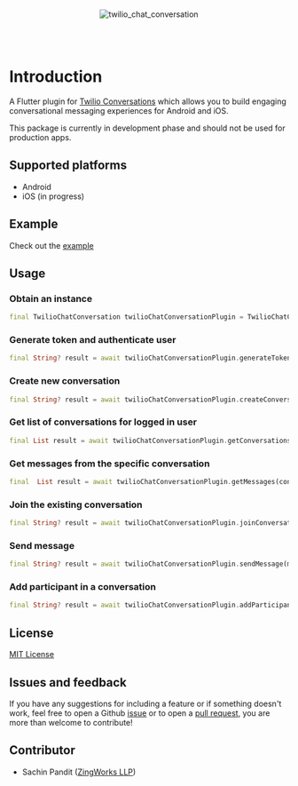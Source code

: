 <br>
<p align="center">
<img alt="twilio_chat_conversation" src="https://drive.google.com/file/d/1ZXCXPtGNmXYRt5appXpkUzAQKGQclN7r/view?usp=drive_link" />
</p>
<br><br>

# Introduction

A Flutter plugin for [Twilio Conversations](https://www.twilio.com/docs/conversations) which allows you to build engaging conversational messaging experiences for Android and iOS. 

This package is currently in development phase and should not be used for production apps.

## Supported platforms
- Android
- iOS (in progress)

## Example
Check out the [example](https://github.com/Zingworks-Sachin/twilio_chat_conversation.git)

## Usage
### Obtain an instance
```dart
final TwilioChatConversation twilioChatConversationPlugin = TwilioChatConversation();
```

### Generate token and authenticate user
```dart
final String? result = await twilioChatConversationPlugin.generateToken(accountSid:credentials['accountSid'],apiKey:credentials['apiKey'],apiSecret:credentials['apiSecret'],identity:credentials['identity']);
```

### Create new conversation
```dart
final String? result = await twilioChatConversationPlugin.createConversation(conversationName:conversationName, identity: identity);
```

### Get list of conversations for logged in user
```dart
final List result = await twilioChatConversationPlugin.getConversations() ?? [];
```

### Get messages from the specific conversation
```dart
final  List result = await twilioChatConversationPlugin.getMessages(conversationId: conversationId) ?? [];
```

### Join the existing conversation
```dart
final String? result = await twilioChatConversationPlugin.joinConversation(conversationId:conversationId);
```

### Send message
```dart
final String? result = await twilioChatConversationPlugin.sendMessage(message:enteredMessage,conversationId:conversationId);
```

### Add participant in a conversation
```dart
final String? result = await twilioChatConversationPlugin.addParticipant(participantName:participantName,conversationId:conversationId);
```

## License
[MIT License](https://github.com/Zingworks-Sachin/twilio_chat_conversation/blob/main/LICENSE)

## Issues and feedback
If you have any suggestions for including a feature or if something doesn't work, feel free to open a Github [issue](https://github.com/Zingworks-Sachin/twilio_chat_conversation/issues) or to open a [pull request](https://github.com/Zingworks-Sachin/twilio_chat_conversation/pulls), you are more than welcome to contribute!

## Contributor
- Sachin Pandit ([ZingWorks LLP](https://zingworks.in/))
